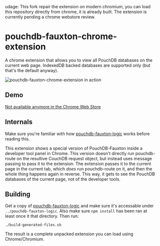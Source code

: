 
<edit>
udage:
This fork repair the extension on modern chromium, you can load this repository directly from chrome, it is already built.
The extension is currently pending a chrome webstore review.
</edit>

pouchdb-fauxton-chrome-extension
================================

A chrome extension that allows you to view all PouchDB databases on the
current web page. IndexedDB backed databases are supported only (but
that's the default anyway).

![pouchdb-fauxton-chrome-extension in action](http://s30.postimg.org/l2nh5v1up/chrome_donegd.png)

Demo
----

[Not available anymore in the Chrome Web Store](https://chrome.google.com/webstore/detail/pouchdb-fauxton/hbhhpaojmpfimakffndmpmpndcmonkfa)

Internals
---------

Make sure you're familiar with how
[pouchdb-fauxton-logic](https://github.com/marten-de-vries/pouchdb-fauxton-logic)
works before reading this.

This extension shows a special version of PouchDB-Fauxton inside a
developer tool panel in Chrome. This version doesn't directly run
pouchdb-route on the resultive CouchDB request object, but instead uses
message passing to pass it to the extension. The extension passes it
to the current page in the current tab, which *does* run pouchdb-route
on it, and then the whole thing happens again in reverse. This way, it
gets to see the PouchDB databases of the current page, not of the
developer tools.

Building
--------

Get a copy of [pouchdb-fauxton-logic](https://github.com/marten-de-vries/pouchdb-fauxton-logic)
and make sure it's accessable under `../pouchdb-fauxton-logic`. Also
make sure `npm install` has been ran at least once it that directory.
Then run:

	./build-generated-files.sh

The result is a complete unpacked extension you can load using
Chrome/Chromium.
